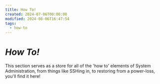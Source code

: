 ```yaml
---
title: How To!
created: 2024-07-06T00:00:00
modified: 2024-08-06T16:47:54
tags:
  - how-to
---
```


# *How To!*

This section serves as a store for all of the 'how to' elements of System Administration, from things like SSHing in, to restoring from a power-loss, you'll find it here!
